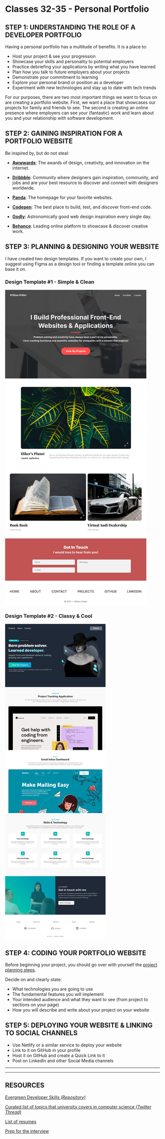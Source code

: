 # Classes 32-35 - Personal Portfolio

## STEP 1: UNDERSTANDING THE ROLE OF A DEVELOPER PORTFOLIO

Having a personal portfolio has a multitude of benefits. It is a place to:

- Host your project & see your progression
- Showcase your skills and personality to potential employers
- Practice debriefing your applications by writing what you have learned
- Plan how you talk to future employers about your projects
- Demonstrate your commitment to learning
- Explore your personal brand or position as a developer
- Experiment with new technologies and stay up to date with tech trends

For our purposes, there are two most important things we want to focus on are creating a portfolio website. First, we want a place that showcases our projects for family and friends to see. The second is creating an online presence where employers can see your (fantastic) work and learn about you and your relationship with software development.

## STEP 2: GAINING INSPIRATION FOR A PORTFOLIO WEBSITE

Be inspired by, but do not steal:

- **[Awwwards](https://www.awwwards.com/)**: The awards of design, creativity, and innovation on the internet.

- **[Dribbble](https://dribbble.com/shots/popular/web-design)**: Community where designers gain inspiration, community, and jobs and are your best resource to discover and connect with designers worldwide.

- **[Panda](https://usepanda.com/)**: The homepage for your favorite websites.

- **[Codepen](https://codepen.io/)**: The best place to build, test, and discover front-end code.

- **[Godly](https://godly.website/)**: Astronomically good web design inspiration every single day.

- **[Behance](https://www.behance.net/)**: Leading online platform to showcase & discover creative work.

## STEP 3: PLANNING & DESIGNING YOUR WEBSITE

I have created two design templates. If you want to create your own, I suggest using Figma as a design tool or finding a template online you can base it on.

### Design Template #1 - Simple & Clean

![Simpler Portfolio Website Design](./images/Portfolio-Design_template-1.png)

### Design Template #2 - Classy & Cool

![Advanced Portfolio Website Design](./images/Portfolio-Design_template-2.png)

## STEP 4: CODING YOUR PORTFOLIO WEBSITE

Before beginning your project, you should go over with yourself the [project planning steps](../C31__Project-Management-&-Planning_Dev/C31_NOTES.md#application-planning-notes).

Decide on and clearly state:

- What technologies you are going to use
- The fundamental features you will implement
- Your intended audience and what they want to see (from project to sections on your page)
- How you will describe and write about your project on your website

## STEP 5: DEPLOYING YOUR WEBSITE & LINKING TO SOCIAL CHANNELS

- Use Netlify or a similar service to deploy your website
- Link to it on GitHub in your profile
- Host it on GitHub and create a Quick Link to it
- Post on LinkedIn and other Social Media channels

---

---

## RESOURCES

[Evergreen Developer Skills _(Repository)_ ](https://github.com/romenrg/evergreen-skills-developers)

[Curated list of topics that university covers in computer science _(Twitter Thread)_](https://twitter.com/haezurath/status/1505563416370597893?s=12)

[List of resumes](https://github.com/emmabostian/developer-portfolios)

[Prep for the interview](https://www.techinterviewhandbook.org/behavioral-interview/)

